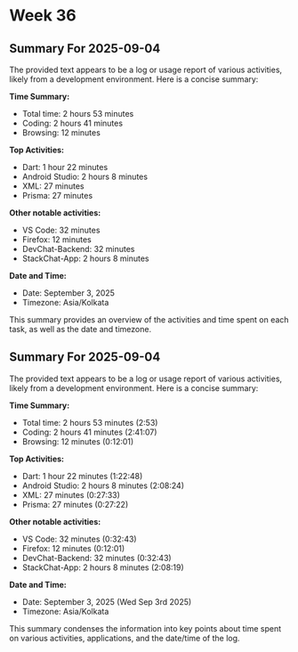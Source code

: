# Week 36

## Summary For 2025-09-04
The provided text appears to be a log or usage report of various activities, likely from a development environment. Here is a concise summary:

**Time Summary:**

* Total time: 2 hours 53 minutes
* Coding: 2 hours 41 minutes
* Browsing: 12 minutes

**Top Activities:**

* Dart: 1 hour 22 minutes
* Android Studio: 2 hours 8 minutes
* XML: 27 minutes
* Prisma: 27 minutes

**Other notable activities:**

* VS Code: 32 minutes
* Firefox: 12 minutes
* DevChat-Backend: 32 minutes
* StackChat-App: 2 hours 8 minutes

**Date and Time:**

* Date: September 3, 2025
* Timezone: Asia/Kolkata

This summary provides an overview of the activities and time spent on each task, as well as the date and timezone.

## Summary For 2025-09-04
The provided text appears to be a log or usage report of various activities, likely from a development environment. Here is a concise summary:

**Time Summary:**
- Total time: 2 hours 53 minutes (2:53)
- Coding: 2 hours 41 minutes (2:41:07)
- Browsing: 12 minutes (0:12:01)

**Top Activities:**
- Dart: 1 hour 22 minutes (1:22:48)
- Android Studio: 2 hours 8 minutes (2:08:24)
- XML: 27 minutes (0:27:33)
- Prisma: 27 minutes (0:27:22)

**Other notable activities:**
- VS Code: 32 minutes (0:32:43)
- Firefox: 12 minutes (0:12:01)
- DevChat-Backend: 32 minutes (0:32:43)
- StackChat-App: 2 hours 8 minutes (2:08:19)

**Date and Time:**
- Date: September 3, 2025 (Wed Sep 3rd 2025)
- Timezone: Asia/Kolkata

This summary condenses the information into key points about time spent on various activities, applications, and the date/time of the log.